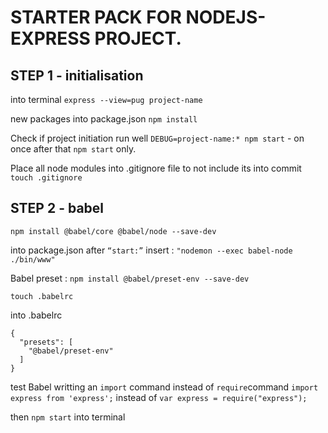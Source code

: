 # STARTER PACK FOR NODEJS-EXPRESS PROJECT.

## STEP 1 - initialisation

into terminal
`express --view=pug project-name`

new packages into package.json
`npm install`

Check if project initiation run well
`DEBUG=project-name:* npm start` - on once
after that `npm start` only.

Place all node modules into .gitignore file to not include its into commit
`touch .gitignore`

## STEP 2 - babel

`npm install @babel/core @babel/node --save-dev`

into package.json
after `“start:”` insert : `"nodemon --exec babel-node ./bin/www"`

Babel preset :
`npm install @babel/preset-env --save-dev`

`touch .babelrc`

into .babelrc
```
{
  "presets": [
    "@babel/preset-env"
  ]
}
```
test Babel writting an 
`import` command instead of `require`command
`import express from 'express';`
instead of
`var express = require("express");`

then
`npm start` into terminal



